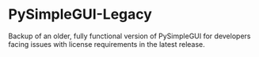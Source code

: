 # PySimpleGUI-Legacy
Backup of an older, fully functional version of PySimpleGUI for developers facing issues with license requirements in the latest release.

